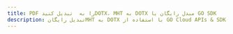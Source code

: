 ---title: PDF را به  تبدیل کنیدDOTX، MHT به DOTX مبدل رایگان یا GO SDKdescription: تبدیل رایگانMHT به DOTX با استفاده از GO Cloud APIs & SDK همچنین اسناد PDF را در Cloud ایجاد، ویرایش و رندر کنید.---